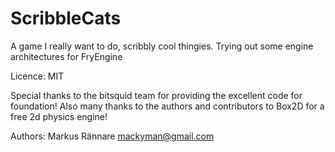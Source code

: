 ScribbleCats
============

A game I really want to do, scribbly cool thingies. Trying out some engine architectures for FryEngine

Licence: MIT

Special thanks to the bitsquid team for providing the excellent code for foundation!
Also many thanks to the authors and contributors to Box2D for a free 2d physics engine!

Authors: Markus Rännare mackyman@gmail.com
